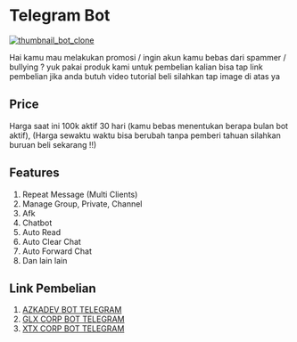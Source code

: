 # Telegram Bot
 
 
 [![thumbnail_bot_clone](https://img.youtube.com/vi/IncR_OpR7_k/maxresdefault.jpg)](https://www.youtube.com/watch?v=IncR_OpR7_k)

Hai kamu mau melakukan promosi / ingin akun kamu bebas dari spammer / bullying ? yuk pakai produk kami  untuk pembelian kalian bisa tap link pembelian jika anda butuh video tutorial beli silahkan tap image di atas ya 

## Price

Harga saat ini 100k aktif 30 hari (kamu bebas menentukan berapa bulan bot aktif), (Harga sewaktu waktu bisa berubah tanpa pemberi tahuan silahkan buruan beli sekarang !!)

## Features

1. Repeat Message (Multi Clients)
2. Manage Group, Private, Channel
3. Afk
4. Chatbot 
5. Auto Read
6. Auto Clear Chat
7. Auto Forward Chat
8. Dan lain lain

## Link Pembelian

1. [AZKADEV BOT TELEGRAM](https://t.me/azkadevbot?start=ref_tg_bot_clone_github_azkadev)
2. [GLX CORP BOT TELEGRAM](https://t.me/glxcorpbot?start=ref_tg_bot_clone_github_azkadev)
3. [XTX CORP BOT TELEGRAM](https://t.me/xtxcorpbot?start=ref_tg_bot_clone_github_azkadev)